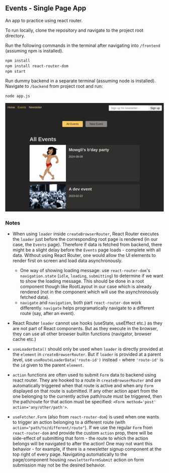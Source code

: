 ## Events - Single Page App

An app to practice using react router.

To run locally, clone the repository and navigate to the project root directory. 

Run the following commands in the terminal after navigating into `/frontend` (assuming npm is installed).

```bash
npm install
npm install react-router-dom
npm start
```

Run dummy backend in a separate terminal (assuming node is installed). Navigate to `/backend` from project root and run:

```bash
node app.js
```

![Events - Single Page App](./frontend/images/react-router.png)

### Notes
 
- When using `loader` inside `createBrowserRouter`, React Router executes the `loader` just before the corresponding root page is rendered (in our case, the `Events` page). Therefore if data is fetched from backend, there might be a slight delay before the `Events` page loads - complete with all data. Without using React Router, one would allow the UI elements to render first on screen and load data asynchronously.
    - One way of showing loading message: use `react-router-dom`'s `navigation.state` (`idle`, `loading`, `submitting`) to determine if we want to show the loading message. This should be done in a root component though like RootLayout in our case which is already rendered (not in the component which will use the asynchronously fetched data).
    - `navigate` and `navigation`, both part `react-router-dom` work differently. `navigate` helps programatically navigate to a different route (say, after an event).

- React Router `loader` cannot use hooks (useState, useEffect etc.) as they are not part of React components. But as they execute in the browser, they can use all other browser builtin functions (navigator, browser cache etc.)

- `useLoaderData()` should only be used when `loader` is directly provided at the `element` in `createBrowserRouter`. But if `loader` is provided at a parent level, use `useRouteLoaderData('route-id')` instead - where `'route-id'` is the `id` given to the parent `element`.

- `action` functions are often used to submit `Form` data to backend using react router. They are hooked to a route in `createBrowserRouter` and are automatically triggered when that route is active and when any `Form` displayed on that route is submitted. If any other action apart from the one belonging to the currently active path/route must be triggered, then the path/route for that action must be specified: `<Form method='post' action='any/other/path'>`.

- `useFetcher.Form` (also from `react-router-dom`) is used when one wants to trigger an action belonging to a different route (with `action="path/to/different/route"`). If we use the regular `Form` from `react-router-dom` and provide the custom `action` prop, there will be side-effect of submitting that form - the route to which the action belongs will be navigated to after the action! One may not want this behavior - for example, if there is a newsletter signup component at the top right of every page. Navigating automatically to the page/component housing `newsletterFormSubmit` action on form submission may not be the desired behavior.
